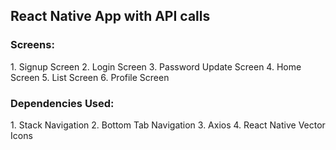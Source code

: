 <h2>React Native App with API calls</h2>

<h3>Screens:</h3>
1. Signup Screen
2. Login Screen
3. Password Update Screen
4. Home Screen
5. List Screen
6. Profile Screen

<h3>Dependencies Used:</h3>
1. Stack Navigation
2. Bottom Tab Navigation
3. Axios
4. React Native Vector Icons

